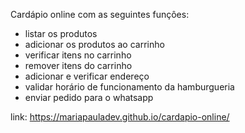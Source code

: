 Cardápio online com as seguintes funçôes: 
- listar os produtos
- adicionar os produtos ao carrinho
- verificar itens no carrinho
- remover itens do carrinho
- adicionar e verificar endereço
- validar horário de funcionamento da hamburgueria
- enviar pedido para o whatsapp

link: https://mariapauladev.github.io/cardapio-online/
